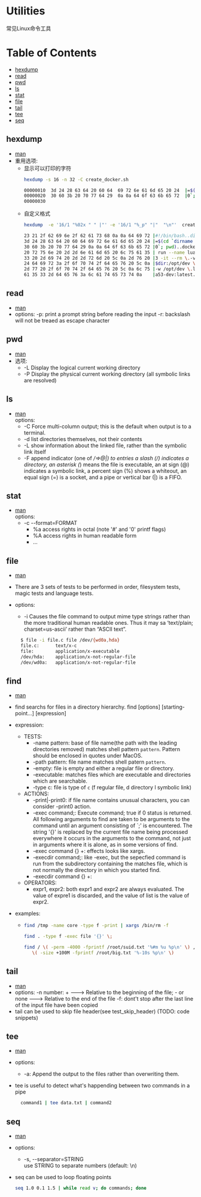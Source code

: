 Utilities
=========

常见Linux命令工具

Table of Contents
=================

* [hexdump](#hexdump)
* [read](#read)
* [pwd](#pwd)
* [ls](#ls)
* [stat](#stat)
* [file](#file)
* [tail](#tail)
* [tee](#tee)
* [seq](#seq)

hexdump
-------

* [man](http://man7.org/linux/man-pages/man1/hexdump.1.html)
* 重用选项:
  * 显示可以打印的字符
    ```bash
    hexdump -s 16 -n 32 -C create_docker.sh

    00000010  3d 24 28 63 64 20 60 64  69 72 6e 61 6d 65 20 24  |=$(cd `dirname $|
    00000020  30 60 3b 20 70 77 64 29  0a 0a 64 6f 63 6b 65 72  |0`; pwd)..docker|
    00000030
    ```
  * 自定义格式
    ```bash
    hexdump  -e '16/1 "%02x " " |"' -e '16/1 "%_p" "|"  "\n"'  create_docker.sh  

    23 21 2f 62 69 6e 2f 62 61 73 68 0a 0a 64 69 72 |#!/bin/bash..dir|
    3d 24 28 63 64 20 60 64 69 72 6e 61 6d 65 20 24 |=$(cd `dirname $|
    30 60 3b 20 70 77 64 29 0a 0a 64 6f 63 6b 65 72 |0`; pwd)..docker|
    20 72 75 6e 20 2d 2d 6e 61 6d 65 20 6c 75 61 35 | run --name lua5|
    33 20 2d 69 74 20 2d 2d 72 6d 20 5c 0a 2d 76 20 |3 -it --rm \.-v |
    24 64 69 72 3a 2f 6f 70 74 2f 64 65 76 20 5c 0a |$dir:/opt/dev \.|
    2d 77 20 2f 6f 70 74 2f 64 65 76 20 5c 0a 6c 75 |-w /opt/dev \.lu|
    61 35 33 2d 64 65 76 3a 6c 61 74 65 73 74 0a    |a53-dev:latest.|
    ```

read
----

* [man](http://man7.org/linux/man-pages/man1/read.1p.html)
* options:
  -p: print a prompt string before reading the input
  -r: backslash will not be treaed as escape character

pwd
---

* [man](http://man7.org/linux/man-pages/man1/pwd.1.html)  
* 选项:
  * -L Display the logical current working directory
  * -P Display the physical current working directory (all symbolic links are resolved)

ls
--

* [man](http://man7.org/linux/man-pages/man1/ls.1.html)  
  options:
  * -C Force multi-column output; this is the default when output is to a terminal.
  * -d list directories themselves, not their contents
  * -L show information about the linked file, rather than the symbolic link itself
  * -F append indicator (one of */=>@|) to entries
       a slash (/) indicates a directory, an asterisk (*) means the file is executable, an at sign (@) indicates a symbolic link, a percent sign (%) shows a whiteout, an equal sign (=) is a socket, and a pipe or vertical bar (|) is a FIFO.

stat
----

* [man](http://man7.org/linux/man-pages/man1/stat.1.html)  
  options:
  * -c --format=FORMAT
    * %a     access rights in octal (note '#' and '0' printf flags)
    * %A     access rights in human readable form
    * ...

file
----

* [man](http://man7.org/linux/man-pages/man1/file.1.html)
* There are 3 sets of tests to be performed in order, filesystem tests, magic tests and language tests.
* options:
  * -i Causes the file command to output mime type strings rather than the more traditional human readable ones.  Thus it may sa ‘text/plain; charset=us-ascii’ rather than “ASCII text”.

  ```bash
    $ file -i file.c file /dev/{wd0a,hda}
    file.c:      text/x-c
    file:        application/x-executable
    /dev/hda:    application/x-not-regular-file
    /dev/wd0a:   application/x-not-regular-file
  ```

find
----

* [man](http://man7.org/linux/man-pages/man1/find.1.html)
* find searchs for files in a directory hierarchy.
  find [options] [starting-point...] [expression]
* expression:
  * TESTS:
    * -name pattern: base of file name(the path with the leading directories removed) matches shell pattern `pattern`. Pattern should be enclosed in quotes under MacOS.
    * -path pattern: file name matches shell patern `pattern`.
    * -empty: file is empty and either a regular file or directory.
    * -executable: matches files which are executable and directories which are searchable.
    * -type c: file is type of `c` (f regular file, d directory l symbolic link)
  * ACTIONS:
    * -print|-print0:
      if file name contains unusual characters, you can consider -print0 action.
    * -exec command;:
      Execute command; true if 0 status is returned.  All following arguments to find are taken to be arguments to the command until an argument consisting of `;' is encountered. The string '{}' is replaced by the current file name being processed everywhere it occurs in the arguments to the command, not just in arguments where it is alone, as in some versions of find.
    * -exec command {} +: effects looks like xargs.
    * -execdir command;: like -exec, but the sepecfied command is run from the subdirectory containing the matches file, which is not normally the directory in which you started find.
    * -execdir command {} +:
  * OPERATORS:
    * expr1, expr2: both expr1 and expr2 are always evaluated. The value of expre1 is discarded, and the value of list is the value of expr2.

* examples:
  * ```bash
    find /tmp -name core -type f -print | xargs /bin/rm -f

    find . -type f -exec file '{}' \;

    find / \( -perm -4000 -fprintf /root/suid.txt '%#m %u %p\n' \) , \
       \( -size +100M -fprintf /root/big.txt '%-10s %p\n' \)
    ```

tail
----

* [man](http://man7.org/linux/man-pages/man1/tail.1p.html)
* options:
  -n number: + ---> Relative to the beginning of the file; - or none ---> Relative to the end of the file
  -f: dont't stop after the last line of the input file have been copied
* tail can be used to skip file header(see test_skip_header) (TODO: code snippets)

tee
---

* [man](http://man7.org/linux/man-pages/man1/tee.1p.html)
* options:
  * -a: Append the output to the files rather than overwriting them.
* tee is useful to detect what's happending between two commands in a pipe

  ```bash
    command1 | tee data.txt | command2
  ```

seq
---

* [man](http://man7.org/linux/man-pages/man1/seq.1.html)
* options:
  * -s, --separator=STRING  
  use STRING to separate numbers (default: \n)
* seq can be used to loop floating points

  ```bash
  seq 1.0 0.1 1.5 | while read v; do commands; done
  ```